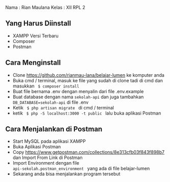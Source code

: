 Nama : Rian Maulana Kelas : XII RPL 2

## Yang Harus Diinstall
  * XAMPP Versi Terbaru
  * Composer
  * Postman

## Cara Menginstall
  * Clone <a> https://github.com/rianmau-lana/belajar-lumen </a> ke komputer anda
  * Buka cmd / terminal, masuk ke file yang sudah di clone tadi di cmd dan masukkan <code> $ composer install </code>
  * Buat file bernama .env dengan menyalin dari file .env.example
  * Buat database dengan nama <code>sekolah-api</code>  dan juga tambahkan <code>DB_DATABASE=sekolah-api</code> di file .env
  * Ketik <code> $ php artisan migrate </code>  di cmd / terminal
  * ketik <code> $ php -S localhost:3000 -t public </code>  lalu buka aplikasi Postman

## Cara Menjalankan di Postman
  * Start MySQL pada aplikasi XAMPP
  * Buka Aplikasi Postman
  * Copy <a> https://www.getpostman.com/collections/8e313cfb03f843f898b7 </a> dan Import From Link di Postman
  * Import Environment dengan file <code> api-sekolah.postman_environment </code> yang ada di file belajar-lumen
  * Sekarang anda bisa menjalankan program tersebut
